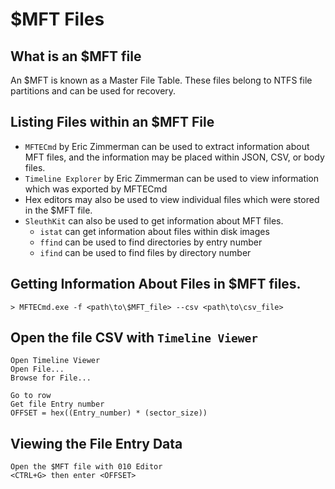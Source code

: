 # $MFT Files

## What is an $MFT file
An $MFT is known as a Master File Table. These files belong to NTFS file partitions and can be used for recovery.

## Listing Files within an $MFT File
- `MFTECmd` by Eric Zimmerman can be used to extract information about MFT files, and the information may be placed within JSON, CSV, or body  files.
- `Timeline Explorer` by Eric Zimmerman can be used to view information which  was exported by MFTECmd
- Hex editors may also be used to view individual files which were stored in the $MFT file. 
- `SleuthKit` can also be used to get information about MFT files.
    - `istat` can get information about files within disk images
    - `ffind` can be used to find directories by entry number
    - `ifind` can be used to find files by directory number

## Getting Information About Files in $MFT files.
```
> MFTECmd.exe -f <path\to\$MFT_file> --csv <path\to\csv_file>
```

## Open the file CSV with `Timeline Viewer`
```
Open Timeline Viewer
Open File...
Browse for File...

Go to row
Get file Entry number
OFFSET = hex((Entry_number) * (sector_size))
```

## Viewing the File Entry Data
```
Open the $MFT file with 010 Editor
<CTRL+G> then enter <OFFSET>
```